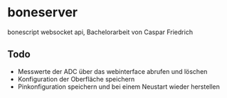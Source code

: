 boneserver
======

bonescript websocket api, Bachelorarbeit von Caspar Friedrich

## Todo
* Messwerte der ADC über das webinterface abrufen und löschen
* Konfiguration der Oberfläche speichern
* Pinkonfiguration speichern und bei einem Neustart wieder herstellen

